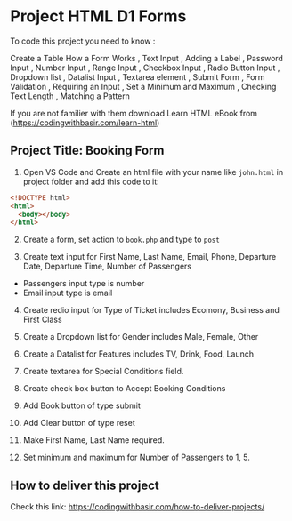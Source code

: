 # Project HTML D1 Forms

To code this project you need to know :

Create a Table
How a Form Works
, Text Input
, Adding a Label
, Password Input
, Number Input
, Range Input
, Checkbox Input
, Radio Button Input
, Dropdown list
, Datalist Input
, Textarea element
, Submit Form
, Form Validation
, Requiring an Input
, Set a Minimum and Maximum
, Checking Text Length
, Matching a Pattern

If you are not familier with them download Learn HTML eBook from (https://codingwithbasir.com/learn-html)

## Project Title: Booking Form

1. Open VS Code and Create an html file with your name like `john.html` in project folder and add this code to it:

```html
<!DOCTYPE html>
<html>
  <body></body>
</html>
```

2. Create a form, set action to `book.php` and type to `post`

3. Create text input for First Name, Last Name, Email, Phone, Departure Date, Departure Time, Number of Passengers

- Passengers input type is number
- Email input type is email

4. Create redio input for Type of Ticket includes Ecomony, Business and First Class

5. Create a Dropdown list for Gender includes Male, Female, Other

6. Create a Datalist for Features includes TV, Drink, Food, Launch

7. Create textarea for Special Conditions field.

8. Create check box button to Accept Booking Conditions

9. Add Book button of type submit

10. Add Clear button of type reset

11. Make First Name, Last Name required.

12. Set minimum and maximum for Number of Passengers to 1, 5.

## How to deliver this project

Check this link: https://codingwithbasir.com/how-to-deliver-projects/
